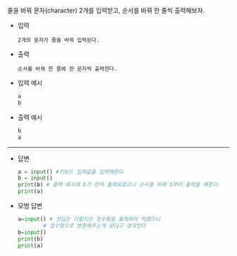 줄을 바꿔 문자(character) 2개를 입력받고, 순서를 바꿔 한 줄씩 출력해보자.

- 입력

  ```
  2개의 문자가 줄을 바꿔 입력된다.
  
  ```

- 출력

  ```
  순서를 바꿔 한 줄에 한 문자씩 출력한다.
  
  ```

- 입력 예시

  ``` python
  a
  b
  ```

  

- 출력 예시

  ```python
  b
  a
  ```

  

---

- 답변 

  ``` python
  a = input() #키보드 입력값을 입력해준다
  b = input()
  print(b) # 출력 예시에 b가 먼저 출력되었으니 순서를 바꿔 b부터 출력을 해준다
  print(a) 
  
  ```

  

- 모범 답변

  ``` python
  a=input() # 정답은 이렇지만 정수형을 출력하라 하였으니 
  		  # 정수형으로 변환해주는게 맞다고 생각한다
  b=input()
  print(b)
  print(a)
  ```
  
  
